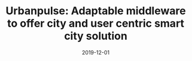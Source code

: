 ---
title: "Urbanpulse: Adaptable middleware to offer city and user centric smart city solution"
collection: publications
category: conferences
permalink: /publication/2019-06-01-urbanpulse
#excerpt: 'This paper is about the number 1. The number 2 is left for future work.'
date: 2019-12-01
#venue: 'Proceedings of the 20th International Middleware Conference Demos and Posters'
#slidesurl: 'http://pratyushagnihotri.github.io/files/slides1.pdf'
paperurl: 'http://pratyushagnihotri.github.io/files/urbanpulse.pdf'
bibtexurl: 'http://pratyushagnihotri.github.io/files/urbanpulse.bib'
citation: '<b>Agnihotri, Pratyush</b> and Luthra, Manisha and Peters, Sascha. (2019). &quot;Urbanpulse: Adaptable middleware to offer city and user centric smart city solution.&quot; <i>Proceedings of the 20th International Middleware Conference Demos and Posters</i>.'
---